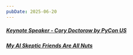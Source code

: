 ```yaml
---
pubDate: 2025-06-20
---
```


##### [Keynote Speaker - Cory Doctorow by PyCon US](https://www.youtube.com/watch?v=ydVmzg_SJLw&list=PL2Uw4_HvXqvb98mQjN0-rYQjdDxJ_hcrs&index=2&t=8s)
##### [My AI Skeptic Friends Are All Nuts](https://fly.io/blog/youre-all-nuts/)